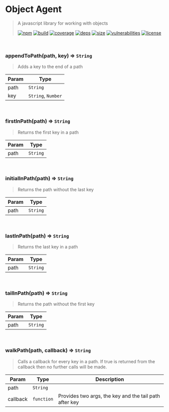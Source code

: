 # Object Agent

> A javascript library for working with objects
>
> [![npm][npm]][npm-url]
[![build][build]][build-url]
[![coverage][coverage]][coverage-url]
[![deps][deps]][deps-url]
[![size][size]][size-url]
[![vulnerabilities][vulnerabilities]][vulnerabilities-url]
[![license][license]][license-url]


<br><a name="appendToPath"></a>

### appendToPath(path, key) ⇒ <code>String</code>
> Adds a key to the end of a path


| Param | Type |
| --- | --- |
| path | <code>String</code> | 
| key | <code>String</code>, <code>Number</code> | 


<br><a name="firstInPath"></a>

### firstInPath(path) ⇒ <code>String</code>
> Returns the first key in a path


| Param | Type |
| --- | --- |
| path | <code>String</code> | 


<br><a name="initialInPath"></a>

### initialInPath(path) ⇒ <code>String</code>
> Returns the path without the last key


| Param | Type |
| --- | --- |
| path | <code>String</code> | 


<br><a name="lastInPath"></a>

### lastInPath(path) ⇒ <code>String</code>
> Returns the last key in a path


| Param | Type |
| --- | --- |
| path | <code>String</code> | 


<br><a name="tailInPath"></a>

### tailInPath(path) ⇒ <code>String</code>
> Returns the path without the first key


| Param | Type |
| --- | --- |
| path | <code>String</code> | 


<br><a name="walkPath"></a>

### walkPath(path, callback) ⇒ <code>String</code>
> Calls a callback for every key in a path. If true is returned from the callback then no further calls will be made.


| Param | Type | Description |
| --- | --- | --- |
| path | <code>String</code> |  |
| callback | <code>function</code> | Provides two args, the key and the tail path after key |


[npm]: https://img.shields.io/npm/v/object-agent.svg
[npm-url]: https://npmjs.com/package/object-agent
[build]: https://travis-ci.org/DarrenPaulWright/object-agent.svg?branch&#x3D;master
[build-url]: https://travis-ci.org/DarrenPaulWright/object-agent
[coverage]: https://coveralls.io/repos/github/DarrenPaulWright/object-agent/badge.svg?branch&#x3D;master
[coverage-url]: https://coveralls.io/github/DarrenPaulWright/object-agent?branch&#x3D;master
[deps]: https://david-dm.org/darrenpaulwright/object-agent.svg
[deps-url]: https://david-dm.org/darrenpaulwright/object-agent
[size]: https://packagephobia.now.sh/badge?p&#x3D;object-agent
[size-url]: https://packagephobia.now.sh/result?p&#x3D;object-agent
[vulnerabilities]: https://snyk.io/test/github/DarrenPaulWright/object-agent/badge.svg?targetFile&#x3D;package.json
[vulnerabilities-url]: https://snyk.io/test/github/DarrenPaulWright/object-agent?targetFile&#x3D;package.json
[license]: https://img.shields.io/github/license/DarrenPaulWright/object-agent.svg
[license-url]: https://npmjs.com/package/object-agent/LICENSE.md
